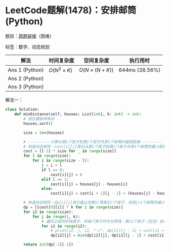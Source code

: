 # LeetCode题解(1478)：安排邮筒(Python)

题目：[原题链接](https://leetcode-cn.com/problems/allocate-mailboxes/)（困难）

标签：数学、动态规划

| 解法           | 时间复杂度 | 空间复杂度   | 执行用时       |
| -------------- | ---------- | ------------ | -------------- |
| Ans 1 (Python) | $O(N^2×K)$ | $O(N×(N+K))$ | 644ms (38.56%) |
| Ans 2 (Python) |            |              |                |
| Ans 3 (Python) |            |              |                |

解法一：

```python
class Solution:
    def minDistance(self, houses: List[int], k: int) -> int:
        # 按位置排序房间
        houses.sort()

        size = len(houses)

        # ----------计算从第i个房子到第j个房子共享1个邮筒的最短距离----------
        # 构造状态矩阵：cost[i][j]表示从第i个房子到第j个房子共享1个邮筒的最小距离
        cost = [[-1] * size for _ in range(size)]
        for l in range(size):
            for i in range(size - l):
                j = i + l
                if l == 0:
                    cost[i][j] = 0
                elif l == 1:
                    cost[i][j] = houses[j] - houses[i]
                else:
                    cost[i][j] = cost[i + 1][j - 1] + (houses[j] - houses[i])

        # 构造状态矩阵：dp[i][j]表示截止到第i(零索引)个房子，共用j+1个邮筒的最小距离
        dp = [[cost[0][i]] * k for i in range(size)]
        for i2 in range(size):
            for j in range(1, k):
                # 遍历之前的所有房子，将每个房子作为分界线：第i1个房子（包含）前共享(j+1)-1个邮筒，第i1+1个房子后共享1个邮箱
                for i1 in range(i2):
                    # print(i2, j, i1, "->", dp[i1][j - 1] + cost[i1 + 1][i2])
                    dp[i2][j] = min(dp[i2][j], dp[i1][j - 1] + cost[i1 + 1][i2])

        return int(dp[-1][-1])
```

